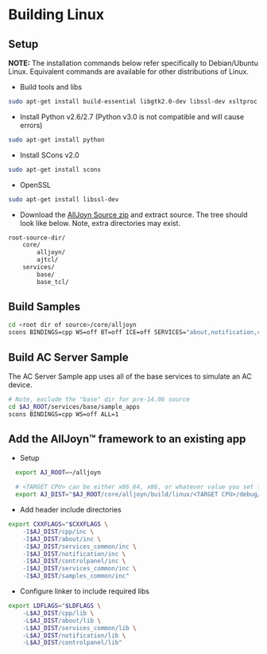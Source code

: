 # Building Linux

## Setup

**NOTE:** The installation commands below refer specifically to 
Debian/Ubuntu Linux. Equivalent commands are available for other distributions of Linux.

* Build tools and libs
```sh 
sudo apt-get install build-essential libgtk2.0-dev libssl-dev xsltproc ia32-libs libxml2-dev 
```
* Install Python v2.6/2.7 (Python v3.0 is not compatible and will cause errors)
```sh
sudo apt-get install python
```
* Install SCons v2.0
```sh
sudo apt-get install scons
```
* OpenSSL
```sh
sudo apt-get install libssl-dev
```
* Download the [AllJoyn Source zip][download] and extract source. The tree
  should look like below. Note, extra directories may exist.
```sh
root-source-dir/
    core/
        alljoyn/
        ajtcl/
    services/
        base/
        base_tcl/
```


## Build Samples

```sh
cd <root dir of source>/core/alljoyn
scons BINDINGS=cpp WS=off BT=off ICE=off SERVICES="about,notification,controlpanel,config,onboarding,sample_apps"
```

## Build AC Server Sample

The AC Server Sample app uses all of the base services to simulate
an AC device.

```sh
# Note, exclude the "base" dir for pre-14.06 source
cd $AJ_ROOT/services/base/sample_apps
scons BINDINGS=cpp WS=off ALL=1
```

## Add the AllJoyn&trade; framework to an existing app

* Setup

```sh
  export AJ_ROOT=~/alljoyn

  # <TARGET CPU> can be either x86_64, x86, or whatever value you set for CPU= when running SCons.
  export AJ_DIST="$AJ_ROOT/core/alljoyn/build/linux/<TARGET CPU>/debug/dist"
```

* Add header include directories

```sh
export CXXFLAGS="$CXXFLAGS \
    -I$AJ_DIST/cpp/inc \
    -I$AJ_DIST/about/inc \
    -I$AJ_DIST/services_common/inc \
    -I$AJ_DIST/notification/inc \
    -I$AJ_DIST/controlpanel/inc \
    -I$AJ_DIST/services_common/inc \
    -I$AJ_DIST/samples_common/inc"
```

* Configure linker to include required libs

```sh
export LDFLAGS="$LDFLAGS \
    -L$AJ_DIST/cpp/lib \
    -L$AJ_DIST/about/lib \
    -L$AJ_DIST/services_common/lib \
    -L$AJ_DIST/notification/lib \
    -L$AJ_DIST/controlpanel/lib"
```

[download]: /download
